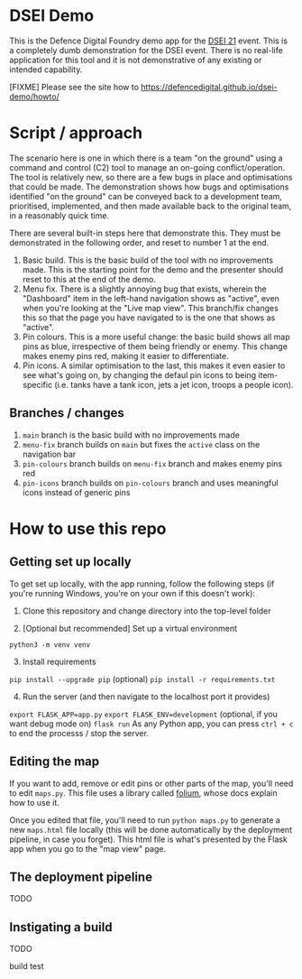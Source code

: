 # DSEI Demo

This is the Defence Digital Foundry demo app for the [DSEI 21](https://www.dsei.co.uk/welcome) event. This is a completely dumb demonstration for the DSEI event. There is no real-life application for this tool and it is not demonstrative of any existing or intended capability.

[FIXME] Please see the site how to https://defencedigital.github.io/dsei-demo/howto/

# Script / approach

The scenario here is one in which there is a team "on the ground" using a command and control (C2) tool to manage an on-going conflict/operation. The tool is relatively new, so there are a few bugs in place and optimisations that could be made. The demonstration shows how bugs and optimisations identified "on the ground" can be conveyed back to a development team, prioritised, implemented, and then made available back to the original team, in a reasonably quick time.

There are several built-in steps here that demonstrate this. They must be demonstrated in the following order, and reset to number 1 at the end.

1. Basic build. This is the basic build of the tool with no improvements made. This is the starting point for the demo and the presenter should reset to this at the end of the demo.
2. Menu fix. There is a slightly annoying bug that exists, wherein the "Dashboard" item in the left-hand navigation shows as "active", even when you're looking at the "Live map view". This branch/fix changes this so that the page you have navigated to is the one that shows as "active".
3. Pin colours. This is a more useful change: the basic build shows all map pins as blue, irrespective of them being friendly or enemy. This change makes enemy pins red, making it easier to differentiate.
4. Pin icons. A similar optimisation to the last, this makes it even easier to see what's going on, by changing the defaul pin icons to being item-specific (i.e. tanks have a tank icon, jets a jet icon, troops a people icon).

## Branches / changes

1. `main` branch is the basic build with no improvements made
2. `menu-fix` branch builds on `main` but fixes the `active` class on the navigation bar
3. `pin-colours` branch builds on `menu-fix` branch and makes enemy pins red
4. `pin-icons` branch builds on `pin-colours` branch and uses meaningful icons instead of generic pins

# How to use this repo

## Getting set up locally

To get set up locally, with the app running, follow the following steps (if you're running Windows, you're on your own if this doesn't work):

1. Clone this repository and change directory into the top-level folder

2. [Optional but recommended] Set up a virtual environment

`python3 -m venv venv`

3. Install requirements

`pip install --upgrade pip` (optional)
`pip install -r requirements.txt`

4. Run the server (and then navigate to the localhost port it provides)

`export FLASK_APP=app.py`
`export FLASK_ENV=development` (optional, if you want debug mode on)
`flask run`
As any Python app, you can press `ctrl + c` to end the processs / stop the server.

## Editing the map

If you want to add, remove or edit pins or other parts of the map, you'll need to edit `maps.py`. This file uses a library called [folium](http://python-visualization.github.io/folium/quickstart.html), whose docs explain how to use it.

Once you edited that file, you'll need to run `python maps.py` to generate a new `maps.html` file locally (this will be done automatically by the deployment pipeline, in case you forget). This html file is what's presented by the Flask app when you go to the "map view" page.

## The deployment pipeline

TODO

## Instigating a build

TODO

build test
